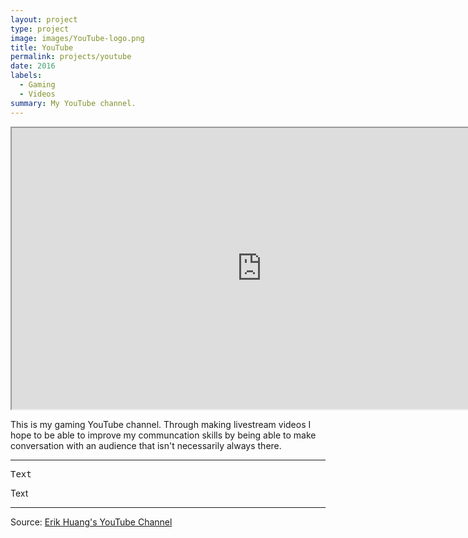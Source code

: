 ```yaml
---
layout: project
type: project
image: images/YouTube-logo.png
title: YouTube
permalink: projects/youtube
date: 2016
labels:
  - Gaming
  - Videos
summary: My YouTube channel.
---
```


<iframe width="800" height="450" align="middle" src="https://www.youtube.com/embed/J-f9NHxjcnY"></iframe>

This is my gaming YouTube channel. Through making livestream videos I hope to be able to improve my communcation skills by being able to make conversation with an audience that isn't necessarily always there.

<hr>

<pre>
Text
</pre>
Text
<hr>

Source: <a href="https://www.youtube.com/channel/UCVor_a0Czn-3QzytiYLRQWg"><i class="large youtube icon "></i>Erik Huang's YouTube Channel</a>

